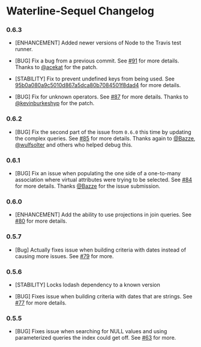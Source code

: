 # Waterline-Sequel Changelog

### 0.6.3

* [ENHANCEMENT] Added newer versions of Node to the Travis test runner.

* [BUG] Fix a bug from a previous commit. See [#91](https://github.com/balderdashy/waterline-sequel/pull/91) for more details. Thanks to [@acekat](https://github.com/acekat) for the patch.

* [STABILITY] Fix to prevent undefined keys from being used. See [95b0a080a9c5010d867a5dca80b7084501f8dad4](https://github.com/balderdashy/waterline-sequel/commit/95b0a080a9c5010d867a5dca80b7084501f8dad4) for more details.

* [BUG] Fix for unknown operators. See [#87](https://github.com/balderdashy/waterline-sequel/pull/87) for more details. Thanks to [@kevinburkeshyp](https://github.com/kevinburkeshyp) for the patch.

### 0.6.2

* [BUG] Fix the second part of the issue from `0.6.0` this time by updating the complex queries. See [#85](https://github.com/balderdashy/waterline-sequel/pull/85) for more details. Thanks again to [@Bazze](https://github.com/Bazze), [@wulfsolter](https://github.com/wulfsolter) and others who helped debug this.

### 0.6.1

* [BUG] Fix an issue when populating the one side of a one-to-many association where virtual attributes were trying to be selected. See [#84](https://github.com/balderdashy/waterline-sequel/pull/84) for more details. Thanks [@Bazze](https://github.com/Bazze) for the issue submission.

### 0.6.0

* [ENHANCEMENT] Add the ability to use projections in join queries. See [#80](https://github.com/balderdashy/waterline-sequel/pull/80) for more details.

### 0.5.7

* [Bug] Actually fixes issue when building criteria with dates instead of causing more issues. See [#79](https://github.com/balderdashy/waterline-sequel/pull/79) for more.

### 0.5.6

* [STABILITY] Locks lodash dependency to a known version

* [BUG] Fixes issue when building criteria with dates that are strings. See [#77](https://github.com/balderdashy/waterline-sequel/pull/77) for more details.

### 0.5.5

* [BUG] Fixes issue when searching for NULL values and using parameterized queries the index could get off. See [#63](https://github.com/balderdashy/waterline-sequel/issues/63) for more.

